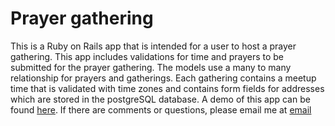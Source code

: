 # Prayer gathering

This is a Ruby on Rails app that is intended for a user to host a prayer gathering. This app includes validations for time and prayers to be submitted for the prayer gathering. The models use a many to many relationship for prayers and gatherings. Each gathering contains a meetup time that is validated with time zones and contains form fields for addresses which are stored in the postgreSQL database. A demo of this app can be found [here](https://prayergathering.herokuapp.com/). If there are comments or questions, please email me at [email](mailto:tchung682@gmail.com)
